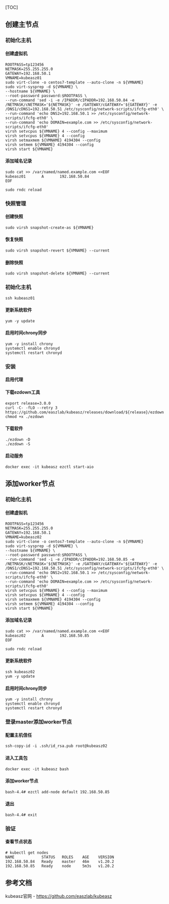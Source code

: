 [TOC]
## 创建主节点
### 初始化主机
#### 创建虚拟机
```
ROOTPASS=tp123456
NETMASK=255.255.255.0
GATEWAY=192.168.50.1
VMNAME=kubeasz01
sudo virt-clone -o centos7-template --auto-clone -n ${VMNAME}
sudo virt-sysprep -d ${VMNAME} \
--hostname ${VMNAME} \
--root-password password:$ROOTPASS \
--run-command 'sed -i -e /IPADDR/cIPADDR=192.168.50.84 -e /NETMASK/cNETMASK='${NETMASK}' -e /GATEWAY/cGATEWAY='${GATEWAY}' -e /DNS1/cDNS1=192.168.50.51 /etc/sysconfig/network-scripts/ifcfg-eth0' \
--run-command 'echo DNS2=192.168.50.1 >> /etc/sysconfig/network-scripts/ifcfg-eth0' \
--run-command 'echo DOMAIN=example.com >> /etc/sysconfig/network-scripts/ifcfg-eth0'
virsh setvcpus ${VMNAME} 4 --config --maximum
virsh setvcpus ${VMNAME} 4 --config
virsh setmaxmem ${VMNAME} 4194304 --config
virsh setmem ${VMNAME} 4194304 --config
virsh start ${VMNAME}
```
#### 添加域名记录
```
sudo cat >> /var/named/named.example.com <<EOF
kubeasz01       A       192.168.50.84
EOF
```
```
sudo rndc reload
```
### 快照管理
#### 创建快照
```
sudo virsh snapshot-create-as ${VMNAME}
```
#### 恢复快照
```
sudo virsh snapshot-revert ${VMNAME} --current
```
#### 删除快照
```
sudo virsh snapshot-delete ${VMNAME} --current

```

### 初始化主机
```
ssh kubeasz01
```
#### 更新系统软件
```
yum -y update
```
#### 启用时间chrony同步
```
yum -y install chrony
systemctl enable chronyd
systemctl restart chronyd
```
### 安装
#### 启用代理

#### 下载ezdown工具
```
export release=3.0.0
curl -C- -fLO --retry 3 https://github.com/easzlab/kubeasz/releases/download/${release}/ezdown
chmod +x ./ezdown
```
#### 下载软件
```
./ezdown -D
./ezdown -S
```
#### 启动服务
```
docker exec -it kubeasz ezctl start-aio
```

## 添加worker节点
### 初始化主机
#### 创建虚拟机
```
ROOTPASS=tp123456
NETMASK=255.255.255.0
GATEWAY=192.168.50.1
VMNAME=kubeasz02
sudo virt-clone -o centos7-template --auto-clone -n ${VMNAME}
sudo virt-sysprep -d ${VMNAME} \
--hostname ${VMNAME} \
--root-password password:$ROOTPASS \
--run-command 'sed -i -e /IPADDR/cIPADDR=192.168.50.85 -e /NETMASK/cNETMASK='${NETMASK}' -e /GATEWAY/cGATEWAY='${GATEWAY}' -e /DNS1/cDNS1=192.168.50.51 /etc/sysconfig/network-scripts/ifcfg-eth0' \
--run-command 'echo DNS2=192.168.50.1 >> /etc/sysconfig/network-scripts/ifcfg-eth0' \
--run-command 'echo DOMAIN=example.com >> /etc/sysconfig/network-scripts/ifcfg-eth0'
virsh setvcpus ${VMNAME} 4 --config --maximum
virsh setvcpus ${VMNAME} 4 --config
virsh setmaxmem ${VMNAME} 4194304 --config
virsh setmem ${VMNAME} 4194304 --config
virsh start ${VMNAME}
``` 
#### 添加域名记录
```
sudo cat >> /var/named/named.example.com <<EOF
kubeasz02       A       192.168.50.85
EOF
```
```
sudo rndc reload
```
#### 更新系统软件
```
ssh kubeasz02
yum -y update
```
#### 启用时间chrony同步
```
yum -y install chrony
systemctl enable chronyd
systemctl restart chronyd
```
### 登录master添加worker节点
#### 配置主机信任
```
ssh-copy-id -i .ssh/id_rsa.pub root@kubeasz02
```
#### 进入工具包
```
docker exec -it kubeasz bash
```
#### 添加worker节点
```
bash-4.4# ezctl add-node default 192.168.50.85
```
#### 退出
```
bash-4.4# exit
```
### 验证
#### 查看节点状态
```
# kubectl get nodes
NAME            STATUS   ROLES    AGE    VERSION
192.168.50.84   Ready    master   46m    v1.20.2
192.168.50.85   Ready    node     5m3s   v1.20.2
```

## 参考文档
kubeasz官网 - https://github.com/easzlab/kubeasz